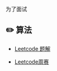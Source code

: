 为了面试


## :pencil2: 算法

- [Leetcode 题解](https://github.com/zyxhzsh/For-the-interview/blob/master/algorithm/leetcode目录.md)

- [Leetcode周赛](https://github.com/zyxhzsh/For-the-interview/blob/master/algorithm/leetcode周赛.md)
